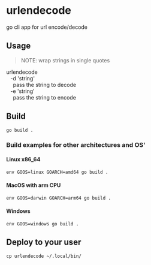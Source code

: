 # urlendecode
go cli app for url encode/decode
## Usage
> NOTE: wrap strings in single quotes  

urlendecode  
 &ensp; -d 'string'  
 &emsp;       pass the string to decode  
 &ensp; -e 'string'  
 &emsp;       pass the string to encode  

## Build
`go build .`

### Build examples for other architectures and OS'

#### Linux x86\_64

`env GOOS=linux GOARCH=amd64 go build .`

#### MacOS with arm CPU

`env GOOS=darwin GOARCH=arm64 go build .`

#### Windows

`env GOOS=windows go build .`


## Deploy to your user
`cp urlendecode ~/.local/bin/`


